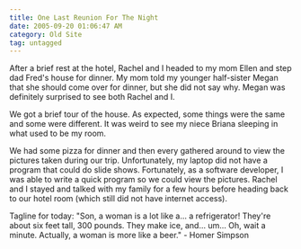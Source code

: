 ```yaml
---
title: One Last Reunion For The Night
date: 2005-09-20 01:06:47 AM
category: Old Site
tag: untagged
---
```


After a brief rest at the hotel, Rachel and I headed to my mom Ellen and step dad Fred's house for dinner. My mom told my younger half-sister Megan that she should come over for dinner, but she did not say why. Megan was definitely surprised to see both Rachel and I.

We got a brief tour of the house. As expected, some things were the same and some were different. It was weird to see my niece Briana sleeping in what used to be my room.

We had some pizza for dinner and then every gathered around to view the pictures taken during our trip. Unfortunately, my laptop did not have a program that could do slide shows. Fortunately, as a software developer, I was able to write a quick program so we could view the pictures. Rachel and I stayed and talked with my family for a few hours before heading back to our hotel room (which still did not have internet access).

Tagline for today: "Son, a woman is a lot like a... a refrigerator! They're about six feet tall, 300 pounds. They make ice, and... um... Oh, wait a minute. Actually, a woman is more like a beer." - Homer Simpson
